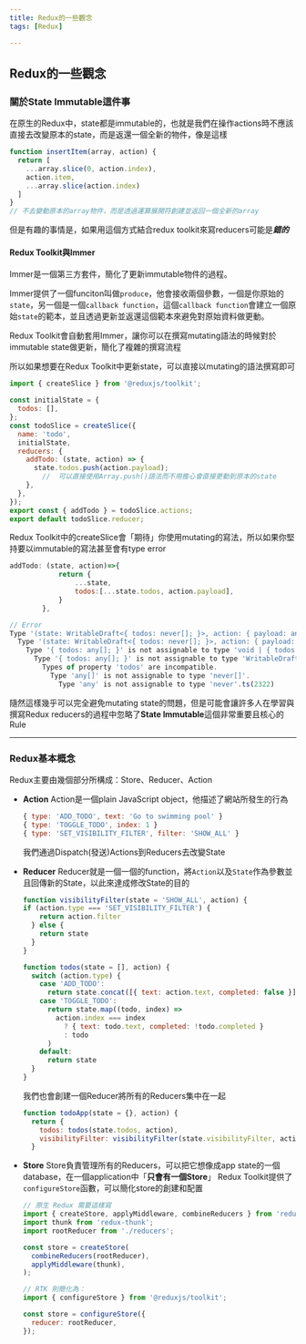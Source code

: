 ```yaml
---
title: Redux的一些觀念
tags: [Redux]

---
```


## Redux的一些觀念

### 關於State Immutable這件事
在原生的Redux中，state都是immutable的，也就是我們在操作actions時不應該直接去改變原本的state，而是返還一個全新的物件，像是這樣
```javascript
function insertItem(array, action) {
  return [
    ...array.slice(0, action.index),
    action.item,
    ...array.slice(action.index)
  ]
}
// 不去變動原本的array物件，而是透過運算展開符創建並返回一個全新的array
```
但是有趣的事情是，如果用這個方式結合redux toolkit來寫reducers可能是***錯的***
#### Redux Toolkit與Immer
Immer是一個第三方套件，簡化了更新immutable物件的過程。

Immer提供了一個funciton叫做`produce`，他會接收兩個參數，一個是你原始的`state`，另一個是一個`callback function`，這個`callback function`會建立一個原始`state`的範本，並且透過更新並返還這個範本來避免對原始資料做更動。

Redux Toolkit會自動套用Immer，讓你可以在撰寫mutating語法的時候對於immutable state做更新，簡化了複雜的撰寫流程

所以如果想要在Redux Toolkit中更新state，可以直接以mutating的語法撰寫即可
```javascript
import { createSlice } from '@reduxjs/toolkit';

const initialState = {
  todos: [],
};
const todoSlice = createSlice({
  name: 'todo',
  initialState,
  reducers: {
    addTodo: (state, action) => {
      state.todos.push(action.payload);
        //  可以直接使用Array.push()語法而不用擔心會直接更動到原本的state
    },
  },
});
export const { addTodo } = todoSlice.actions;
export default todoSlice.reducer;
```
Redux Toolkit中的createSlice會「期待」你使用mutating的寫法，所以如果你堅持要以immutable的寫法甚至會有type error
```javascript
addTodo: (state, action)=>{
            return {
                ...state,
                todos:[...state.todos, action.payload],
            }
        },
```
```javascript
// Error
Type '(state: WritableDraft<{ todos: never[]; }>, action: { payload: any; type: string; }) => { todos: any[]; }' is not assignable to type 'CaseReducer<{ todos: never[]; }, { payload: any; type: string; }> | CaseReducerWithPrepare<{ todos: never[]; }, PayloadAction<any, string, any, any>>'.
  Type '(state: WritableDraft<{ todos: never[]; }>, action: { payload: any; type: string; }) => { todos: any[]; }' is not assignable to type 'CaseReducer<{ todos: never[]; }, { payload: any; type: string; }>'.
    Type '{ todos: any[]; }' is not assignable to type 'void | { todos: never[]; } | WritableDraft<{ todos: never[]; }>'.
      Type '{ todos: any[]; }' is not assignable to type 'WritableDraft<{ todos: never[]; }>'.
        Types of property 'todos' are incompatible.
          Type 'any[]' is not assignable to type 'never[]'.
            Type 'any' is not assignable to type 'never'.ts(2322)
```

隨然這樣幾乎可以完全避免mutating state的問題，但是可能會讓許多人在學習與撰寫Redux reducers的過程中忽略了**State Immutable**這個非常重要且核心的Rule

---
### Redux基本概念
Redux主要由幾個部分所構成：Store、Reducer、Action
* **Action**
    Action是一個plain JavaScript object，他描述了網站所發生的行為
    ```javascript
    { type: 'ADD_TODO', text: 'Go to swimming pool' }
    { type: 'TOGGLE_TODO', index: 1 }
    { type: 'SET_VISIBILITY_FILTER', filter: 'SHOW_ALL' }
    ```
    我們通過Dispatch(發送)Actions到Reducers去改變State

* **Reducer**
    Reducer就是一個一個的function，將`Action`以及`State`作為參數並且回傳新的State，以此來達成修改State的目的
    ```JavaScript
    function visibilityFilter(state = 'SHOW_ALL', action) {
  if (action.type === 'SET_VISIBILITY_FILTER') {
        return action.filter
      } else {
        return state
      }
    }

    function todos(state = [], action) {
      switch (action.type) {
        case 'ADD_TODO':
          return state.concat([{ text: action.text, completed: false }])
        case 'TOGGLE_TODO':
          return state.map((todo, index) =>
            action.index === index
              ? { text: todo.text, completed: !todo.completed }
              : todo
          )
        default:
          return state
      }
    }
    ```
    我們也會創建一個Reducer將所有的Reducers集中在一起
    ```javascript
    function todoApp(state = {}, action) {
      return {
        todos: todos(state.todos, action),
        visibilityFilter: visibilityFilter(state.visibilityFilter, action)
      }
    ```
* **Store**
    Store負責管理所有的Reducers，可以把它想像成app state的一個database，在一個application中「**只會有一個Store**」
    Redux Toolkit提供了`configureStore`函數，可以簡化store的創建和配置
    ```javascript
    // 原生 Redux 需要這樣寫
    import { createStore, applyMiddleware, combineReducers } from 'redux';
    import thunk from 'redux-thunk';
    import rootReducer from './reducers';

    const store = createStore(
      combineReducers(rootReducer),
      applyMiddleware(thunk),
    );

    // RTK 則簡化為：
    import { configureStore } from '@reduxjs/toolkit';

    const store = configureStore({
      reducer: rootReducer,
    });

    ```
    
